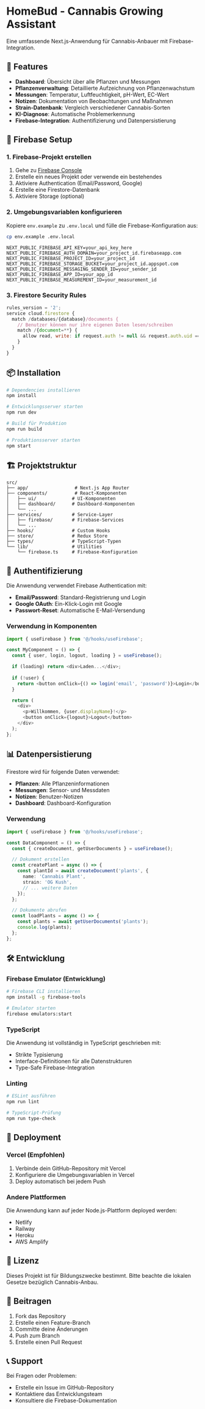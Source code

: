 # HomeBud - Cannabis Growing Assistant

Eine umfassende Next.js-Anwendung für Cannabis-Anbauer mit Firebase-Integration.

## 🚀 Features

- **Dashboard**: Übersicht über alle Pflanzen und Messungen
- **Pflanzenverwaltung**: Detaillierte Aufzeichnung von Pflanzenwachstum
- **Messungen**: Temperatur, Luftfeuchtigkeit, pH-Wert, EC-Wert
- **Notizen**: Dokumentation von Beobachtungen und Maßnahmen
- **Strain-Datenbank**: Vergleich verschiedener Cannabis-Sorten
- **KI-Diagnose**: Automatische Problemerkennung
- **Firebase-Integration**: Authentifizierung und Datenpersistierung

## 🔧 Firebase Setup

### 1. Firebase-Projekt erstellen

1. Gehe zu [Firebase Console](https://console.firebase.google.com/)
2. Erstelle ein neues Projekt oder verwende ein bestehendes
3. Aktiviere Authentication (Email/Password, Google)
4. Erstelle eine Firestore-Datenbank
5. Aktiviere Storage (optional)

### 2. Umgebungsvariablen konfigurieren

Kopiere `env.example` zu `.env.local` und fülle die Firebase-Konfiguration aus:

```bash
cp env.example .env.local
```

```env
NEXT_PUBLIC_FIREBASE_API_KEY=your_api_key_here
NEXT_PUBLIC_FIREBASE_AUTH_DOMAIN=your_project_id.firebaseapp.com
NEXT_PUBLIC_FIREBASE_PROJECT_ID=your_project_id
NEXT_PUBLIC_FIREBASE_STORAGE_BUCKET=your_project_id.appspot.com
NEXT_PUBLIC_FIREBASE_MESSAGING_SENDER_ID=your_sender_id
NEXT_PUBLIC_FIREBASE_APP_ID=your_app_id
NEXT_PUBLIC_FIREBASE_MEASUREMENT_ID=your_measurement_id
```

### 3. Firestore Security Rules

```javascript
rules_version = '2';
service cloud.firestore {
  match /databases/{database}/documents {
    // Benutzer können nur ihre eigenen Daten lesen/schreiben
    match /{document=**} {
      allow read, write: if request.auth != null && request.auth.uid == resource.data.userId;
    }
  }
}
```

## 📦 Installation

```bash
# Dependencies installieren
npm install

# Entwicklungsserver starten
npm run dev

# Build für Produktion
npm run build

# Produktionsserver starten
npm start
```

## 🏗️ Projektstruktur

```
src/
├── app/                 # Next.js App Router
├── components/          # React-Komponenten
│   ├── ui/             # UI-Komponenten
│   ├── dashboard/      # Dashboard-Komponenten
│   └── ...
├── services/           # Service-Layer
│   ├── firebase/       # Firebase-Services
│   └── ...
├── hooks/              # Custom Hooks
├── store/              # Redux Store
├── types/              # TypeScript-Typen
└── lib/                # Utilities
    └── firebase.ts     # Firebase-Konfiguration
```

## 🔐 Authentifizierung

Die Anwendung verwendet Firebase Authentication mit:

- **Email/Password**: Standard-Registrierung und Login
- **Google OAuth**: Ein-Klick-Login mit Google
- **Passwort-Reset**: Automatische E-Mail-Versendung

### Verwendung in Komponenten

```typescript
import { useFirebase } from '@/hooks/useFirebase';

const MyComponent = () => {
  const { user, login, logout, loading } = useFirebase();

  if (loading) return <div>Laden...</div>;
  
  if (!user) {
    return <button onClick={() => login('email', 'password')}>Login</button>;
  }

  return (
    <div>
      <p>Willkommen, {user.displayName}!</p>
      <button onClick={logout}>Logout</button>
    </div>
  );
};
```

## 📊 Datenpersistierung

Firestore wird für folgende Daten verwendet:

- **Pflanzen**: Alle Pflanzeninformationen
- **Messungen**: Sensor- und Messdaten
- **Notizen**: Benutzer-Notizen
- **Dashboard**: Dashboard-Konfiguration

### Verwendung

```typescript
import { useFirebase } from '@/hooks/useFirebase';

const DataComponent = () => {
  const { createDocument, getUserDocuments } = useFirebase();

  // Dokument erstellen
  const createPlant = async () => {
    const plantId = await createDocument('plants', {
      name: 'Cannabis Plant',
      strain: 'OG Kush',
      // ... weitere Daten
    });
  };

  // Dokumente abrufen
  const loadPlants = async () => {
    const plants = await getUserDocuments('plants');
    console.log(plants);
  };
};
```

## 🛠️ Entwicklung

### Firebase Emulator (Entwicklung)

```bash
# Firebase CLI installieren
npm install -g firebase-tools

# Emulator starten
firebase emulators:start
```

### TypeScript

Die Anwendung ist vollständig in TypeScript geschrieben mit:

- Strikte Typisierung
- Interface-Definitionen für alle Datenstrukturen
- Type-Safe Firebase-Integration

### Linting

```bash
# ESLint ausführen
npm run lint

# TypeScript-Prüfung
npm run type-check
```

## 🚀 Deployment

### Vercel (Empfohlen)

1. Verbinde dein GitHub-Repository mit Vercel
2. Konfiguriere die Umgebungsvariablen in Vercel
3. Deploy automatisch bei jedem Push

### Andere Plattformen

Die Anwendung kann auf jeder Node.js-Plattform deployed werden:

- Netlify
- Railway
- Heroku
- AWS Amplify

## 📝 Lizenz

Dieses Projekt ist für Bildungszwecke bestimmt. Bitte beachte die lokalen Gesetze bezüglich Cannabis-Anbau.

## 🤝 Beitragen

1. Fork das Repository
2. Erstelle einen Feature-Branch
3. Committe deine Änderungen
4. Push zum Branch
5. Erstelle einen Pull Request

## 📞 Support

Bei Fragen oder Problemen:

- Erstelle ein Issue im GitHub-Repository
- Kontaktiere das Entwicklungsteam
- Konsultiere die Firebase-Dokumentation
